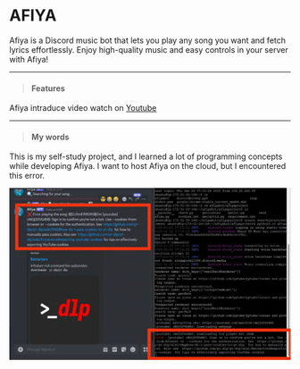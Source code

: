 # AFIYA

Afiya is a Discord music bot that lets you play any song you want and fetch lyrics effortlessly. Enjoy high-quality music and easy controls in your server with Afiya!

---

>#### Features
Afiya intraduce video watch on [Youtube](https://example.com)

---
>#### My words

This is my self-study project, and I learned a lot of programming concepts while developing Afiya. I want to host Afiya on the cloud, but I encountered this error.

![error screenshot](https://github.com/HashanSudeera/afiya/blob/e7ed2b2a0ec056a3a66d95fe5566f63a68f62e7d/img/IMG_20250123_131356.jpg)
